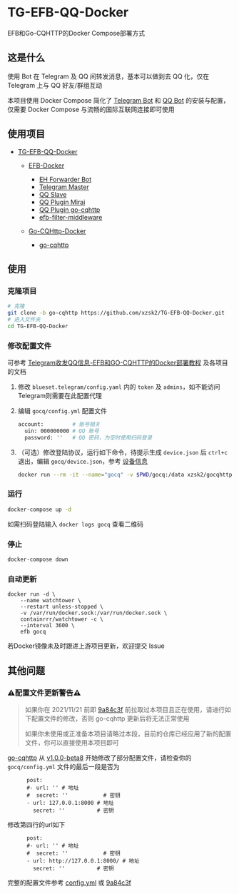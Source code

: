 # TG-EFB-QQ-Docker

EFB和Go-CQHTTP的Docker Compose部署方式

## 这是什么

使用 Bot 在 Telegram 及 QQ 间转发消息，基本可以做到去 QQ 化，仅在 Telegram 上与 QQ 好友/群组互动

本项目使用 Docker Compose 简化了 [Telegram Bot](https://github.com/ehForwarderBot/ehForwarderBot) 和 [QQ Bot](https://github.com/Mrs4s/go-cqhttp) 的安装与配置，仅需要 Docker Compose 与流畅的国际互联网连接即可使用

## 使用项目

- [TG-EFB-QQ-Docker](https://github.com/xzsk2/TG-EFB-QQ-Docker)

  - [EFB-Docker](https://github.com/xzsk2/EFB-Docker)
    - [EH Forwarder Bot](https://github.com/ehForwarderBot/ehForwarderBot)
    - [Telegram Master](https://github.com/ehForwarderBot/efb-telegram-master)
    - [QQ Slave](https://github.com/milkice233/efb-qq-slave)
    - [QQ Plugin Mirai](https://github.com/milkice233/efb-qq-plugin-mirai)
    - [QQ Plugin go-cqhttp](https://github.com/XYenon/efb-qq-plugin-go-cqhttp)
    - [efb-filter-middleware](https://github.com/xzsk2/efb-filter-middleware)

  - [Go-CQHttp-Docker](https://github.com/xzsk2/Go-CQHTTP-Docker)
    - [go-cqhttp](https://github.com/Mrs4s/go-cqhttp)

## 使用

### 克隆项目

```bash
# 克隆
git clone -b go-cqhttp https://github.com/xzsk2/TG-EFB-QQ-Docker.git
# 进入文件夹
cd TG-EFB-QQ-Docker
```

### 修改配置文件

可参考 [Telegram收发QQ信息-EFB和GO-CQHTTP的Docker部署教程](https://sakari.top/2021/11/15/tg-qq-gocq/) 及各项目的文档

1. 修改 `blueset.telegram/config.yaml` 内的 `token` 及 `admins`，如不能访问Telegram则需要在此配置代理

2. 编辑 `gocq/config.yml` 配置文件

    ```bash
    account:         # 账号相关
      uin: 000000000 # QQ 账号
      password: ''   # QQ 密码，为空时使用扫码登录
    ```

3. （可选）修改登陆协议，运行如下命令，待提示生成 `device.json` 后 `ctrl+c` 退出，编辑 `gocq/device.json`，参考 [设备信息](https://docs.go-cqhttp.org/guide/config.html#%E8%AE%BE%E5%A4%87%E4%BF%A1%E6%81%AF)

    ```bash
    docker run --rm -it --name="gocq" -v $PWD/gocq:/data xzsk2/gocqhttp-docker:latest
    ```

### 运行

```bash
docker-compose up -d
```

如需扫码登陆输入 `docker logs gocq` 查看二维码

### 停止

```bash
docker-compose down
```

### 自动更新

```
docker run -d \
    --name watchtower \
    --restart unless-stopped \
    -v /var/run/docker.sock:/var/run/docker.sock \
    containrrr/watchtower -c \
    --interval 3600 \
    efb gocq
```

若Docker镜像未及时跟进上游项目更新，欢迎提交 Issue

## 其他问题

### ⚠️配置文件更新警告⚠️

>如果你在 2021/11/21 前即 [9a84c3f](https://github.com/xzsk2/TG-EFB-QQ-Docker/commit/9a84c3f5850366c642cd3801e34068b182562b07) 前拉取过本项目且正在使用，请进行如下配置文件的修改，否则 go-cqhttp 更新后将无法正常使用
>
>如果你未使用或正准备本项目请略过本段，目前的仓库已经应用了新的配置文件，你可以直接使用本项目即可

[go-cqhttp](https://github.com/Mrs4s/go-cqhttp) 从 [v1.0.0-beta8](https://github.com/Mrs4s/go-cqhttp/releases/tag/v1.0.0-beta8) 开始修改了部分配置文件，请检查你的 `gocq/config.yml` 文件的最后一段是否为

```
      post:
      #- url: '' # 地址
      #  secret: ''           # 密钥
      - url: 127.0.0.1:8000 # 地址
        secret: ''          # 密钥
```

修改第四行的url如下

```
      post:
      #- url: '' # 地址
      #  secret: ''           # 密钥
      - url: http://127.0.0.1:8000/ # 地址
        secret: ''          # 密钥
```

完整的配置文件参考 [config.yml](gocq/config.yml) 或 [9a84c3f](https://github.com/xzsk2/TG-EFB-QQ-Docker/commit/9a84c3f5850366c642cd3801e34068b182562b07)
